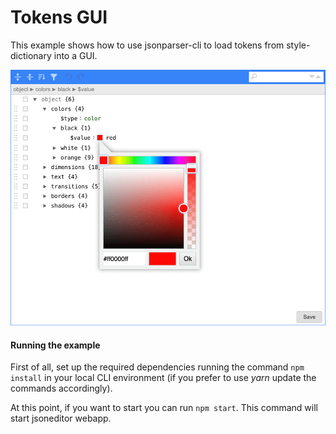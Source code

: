 # Tokens GUI

This example shows how to use jsonparser-cli to load tokens from style-dictionary into a GUI.

<img src="preview.png" alt="JSONEditor-CLI" width="600"/>


#### Running the example

First of all, set up the required dependencies running the command `npm install` in your local CLI environment (if you prefer to use _yarn_ update the commands accordingly).

At this point, if you want to start you can run `npm start`. This command will start jsoneditor webapp. 
